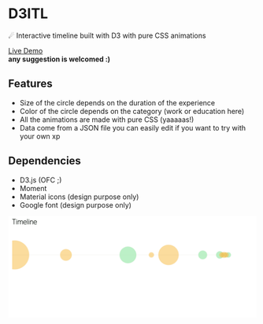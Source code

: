 # D3ITL
☄ Interactive timeline built with D3 with pure CSS animations  

[Live Demo](https://c-c-l.github.io/timeline)  
**any suggestion is welcomed :)**  

## Features  
- Size of the circle depends on the duration of the experience  
- Color of the circle depends on the category (work or education here)  
- All the animations are made with pure CSS (yaaaaas!)  
- Data come from a JSON file you can easily edit if you want to try with your own xp  

## Dependencies  
- D3.js (OFC ;)  
- Moment  
- Material icons (design purpose only)  
- Google font (design purpose only)  

![preview](https://github.com/c-c-l/D3ITL/blob/master/preview-d3itl.gif?raw=true)
